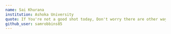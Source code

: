 ```yaml
---
name: Sai Khurana
institution: Ashoka University
quote: If You're not a good shot today, Don't worry there are other ways to be successful - Sova
github_user: samrobbins85
---
```

